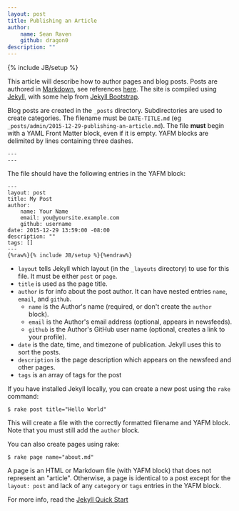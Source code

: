 ```yaml
---
layout: post
title: Publishing an Article
author:
    name: Sean Raven
    github: dragon0
description: ""
---
```

{% include JB/setup %}

[mastering-markdown]: https://guides.github.com/features/mastering-markdown/
[markdown]: http://daringfireball.net/projects/markdown/
[jekyll]: http://jekyllrb.com/
[jekyll bootstrap]: http://jekyllbootstrap.com/

This article will describe how to author pages and blog posts.
Posts are authored in [Markdown][], see references [here][mastering-markdown].
The site is compiled using [Jekyll][], with some help from [Jekyll Bootstrap][].

Blog posts are created in the `_posts` directory.
Subdirectories are used to create categories.
The filename must be `DATE-TITLE.md` (eg `_posts/admin/2015-12-29-publishing-an-article.md`).
The file **must** begin with a YAML Front Matter block, even if it is empty.
YAFM blocks are delimited by lines containing three dashes.

    ---
    ---

The file should have the following entries in the YAFM block:


    ---
    layout: post
    title: My Post
    author:
        name: Your Name
        email: you@yoursite.example.com
        github: username
    date: 2015-12-29 13:59:00 -08:00
    description: ""
    tags: []
    ---
    {%raw%}{% include JB/setup %}{%endraw%}

- `layout` tells Jekyll which layout (in the `_layouts` directory) to use for
this file. It must be either `post` or `page`.
- `title` is used as the page title.
- `author` is for info about the post author. It can have nested entries `name`, `email`, and `github`.
    - `name` is the Author's name (required, or don't create the `author` block).
    - `email` is the Author's email address (optional, appears in newsfeeds).
    - `github` is the Author's GitHub user name (optional, creates a link to your profile).
- `date` is the date, time, and timezone of publication. Jekyll uses this to sort the posts.
- `description` is the page description which appears on the newsfeed and other pages.
- `tags` is an array of tags for the post


If you have installed Jekyll locally, you can create a new post using the `rake` command:

    $ rake post title="Hello World"

This will create a file with the correctly formatted filename and YAFM block.
Note that you must still add the `author` block.

You can also create pages using rake:

    $ rake page name="about.md"

A page is an HTML or Markdown file (with YAFM block) that does not represent
an "article".
Otherwise, a page is identical to a post except for the `layout: post` 
and lack of any `category` or `tags` entries in the YAFM block.

For more info, read the [Jekyll Quick Start](http://jekyllbootstrap.com/usage/jekyll-quick-start.html)


